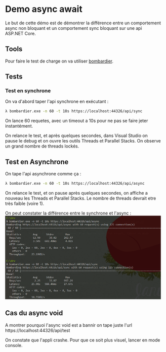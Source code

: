 # Demo async await

Le but de cette démo est de démontrer la différence entre un comportement async non bloquant et un comportement sync bloquant sur une api ASP.NET Core.

## Tools

Pour faire le test de charge on va utiliser [bombardier](https://github.com/codesenberg/bombardier/releases).

## Tests

### Test en synchrone

On va d'abord taper l'api synchrone en exécutant :
```bash
λ bombardier.exe -n 60 -t 10s https://localhost:44326/api/sync
```

On lance 60 requetes, avec un timeout a 10s pour ne pas se faire jeter instantément.

On relance le test, et après quelques secondes, dans Visual Studio on pause le debug
et on ouvre les outils Threads et Parallel Stacks. On observe un grand nombre de threads lockés.

## Test en Asynchrone

On tape l'api asynchrone comme ça :
```sh
λ bombardier.exe -n 60 -t 10s https://localhost:44326/api/async
```

On relance le test, et on pause après quelques secondes, on affiche a nouveau les Threads et Parallel Stacks.
Le nombre de threads  devrait etre très faible (voire 1).

On peut constater la différence entre le synchrone et l'async :
![synchrone=25s avg, async = 3.5s avg](./results.png)

## Cas du async void

A montrer pourquoi l'async void est a bannir on tape juste l'url https://localhost:44326/api/test

On constate que l'appli crashe. Pour que ce soit plus visuel, lancer en mode console.
